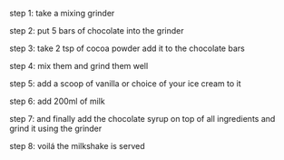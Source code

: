 step 1: take a mixing grinder 

step 2: put 5 bars of chocolate into the grinder 

step 3: take 2 tsp of cocoa powder add it to the chocolate bars 

step 4: mix them and grind them well 

step 5: add a scoop of vanilla or choice of your ice cream to it 

step 6: add 200ml of milk 

step 7: and finally add the chocolate syrup on top of all ingredients and grind it using the grinder 

step 8: voilá the milkshake is served 